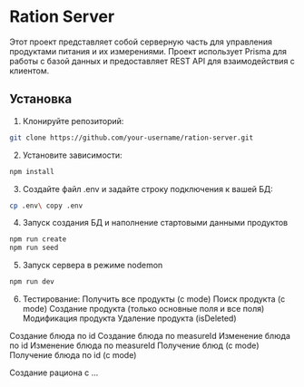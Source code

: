 # Ration Server

Этот проект представляет собой серверную часть для управления продуктами питания и их измерениями. Проект использует Prisma для работы с базой данных и предоставляет REST API для взаимодействия с клиентом.

## Установка

1. Клонируйте репозиторий:
```bash
git clone https://github.com/your-username/ration-server.git
```
2. Установите зависимости:
```bash
npm install
```

3. Создайте файл .env и задайте строку подключения к вашей БД:
```bash
cp .env\ copy .env
```

4. Запуск создания БД и наполнение стартовыми данными продуктов
```bash
npm run create
npm run seed
```

5. Запуск сервера в режиме nodemon
```bash
npm run dev
```
6. Тестирование:
Получить все продукты (с mode)
Поиск продукта (с mode)
Создание продукта (только основные поля и все поля)
Модификация продукта
Удаление продукта (isDeleted)

Создание блюда по id
Создание блюда по measureId
Изменение блюда по id
Изменение блюда по measureId
Получение блюд (с mode)
Получение блюда по id (с mode)

Создание рациона с ...